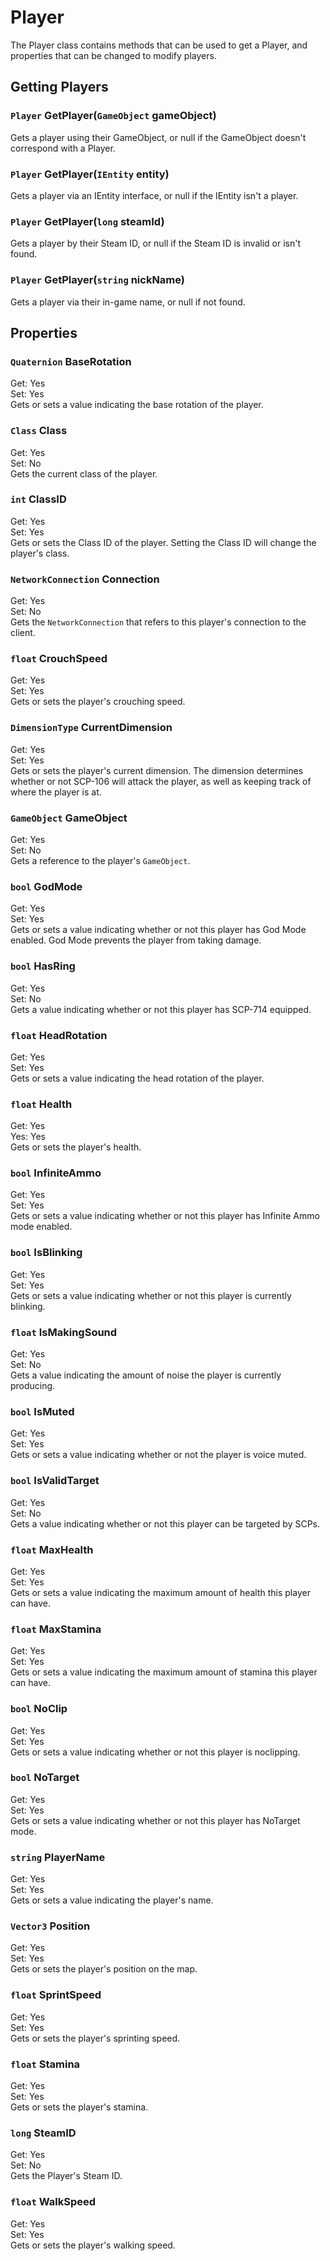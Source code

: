 # Player
The Player class contains methods that can be used to get a Player, and properties that can be changed to modify players.

## Getting Players

### `Player` GetPlayer(`GameObject` gameObject)
Gets a player using their GameObject, or null if the GameObject doesn't correspond with a Player.  

### `Player` GetPlayer(`IEntity` entity)
Gets a player via an IEntity interface, or null if the IEntity isn't a player.  

### `Player` GetPlayer(`long` steamId)
Gets a player by their Steam ID, or null if the Steam ID is invalid or isn't found.

### `Player` GetPlayer(`string` nickName)
Gets a player via their in-game name, or null if not found.

## Properties

### `Quaternion` BaseRotation
Get: Yes  
Set: Yes  
Gets or sets a value indicating the base rotation of the player.  

### `Class` Class
Get: Yes  
Set: No  
Gets the current class of the player.  

### `int` ClassID
Get: Yes  
Set: Yes  
Gets or sets the Class ID of the player. Setting the Class ID will change the player's class.  

### `NetworkConnection` Connection
Get: Yes  
Set: No  
Gets the `NetworkConnection` that refers to this player's connection to the client.  

### `float` CrouchSpeed
Get: Yes  
Set: Yes  
Gets or sets the player's crouching speed.  

### `DimensionType` CurrentDimension
Get: Yes  
Set: Yes  
Gets or sets the player's current dimension. The dimension determines whether or not SCP-106 will attack the player, as well as keeping track of where the player is at.  

### `GameObject` GameObject
Get: Yes  
Set: No  
Gets a reference to the player's `GameObject`.  

### `bool` GodMode
Get: Yes  
Set: Yes  
Gets or sets a value indicating whether or not this player has God Mode enabled. God Mode prevents the player from taking damage.  

### `bool` HasRing
Get: Yes  
Set: No  
Gets a value indicating whether or not this player has SCP-714 equipped.  

### `float` HeadRotation
Get: Yes  
Set: Yes  
Gets or sets a value indicating the head rotation of the player.  

### `float` Health
Get: Yes  
Yes: Yes  
Gets or sets the player's health.  

### `bool` InfiniteAmmo
Get: Yes  
Set: Yes  
Gets or sets a value indicating whether or not this player has Infinite Ammo mode enabled.  

### `bool` IsBlinking
Get: Yes  
Set: Yes  
Gets or sets a value indicating whether or not this player is currently blinking.  

### `float` IsMakingSound
Get: Yes  
Set: No  
Gets a value indicating the amount of noise the player is currently producing.  

### `bool` IsMuted
Get: Yes  
Set: Yes  
Gets or sets a value indicating whether or not the player is voice muted.  

### `bool` IsValidTarget
Get: Yes  
Set: No  
Gets a value indicating whether or not this player can be targeted by SCPs.  

### `float` MaxHealth
Get: Yes  
Set: Yes  
Gets or sets a value indicating the maximum amount of health this player can have.  

### `float` MaxStamina
Get: Yes  
Set: Yes  
Gets or sets a value indicating the maximum amount of stamina this player can have.  

### `bool` NoClip
Get: Yes  
Set: Yes  
Gets or sets a value indicating whether or not this player is noclipping.  

### `bool` NoTarget
Get: Yes  
Set: Yes  
Gets or sets a value indicating whether or not this player has NoTarget mode.  

### `string` PlayerName
Get: Yes  
Set: Yes  
Gets or sets a value indicating the player's name.  

### `Vector3` Position
Get: Yes  
Set: Yes  
Gets or sets the player's position on the map.  

### `float` SprintSpeed
Get: Yes  
Set: Yes  
Gets or sets the player's sprinting speed.  

### `float` Stamina
Get: Yes  
Set: Yes  
Gets or sets the player's stamina.

### `long` SteamID
Get: Yes  
Set: No  
Gets the Player's Steam ID.

### `float` WalkSpeed
Get: Yes  
Set: Yes  
Gets or sets the player's walking speed.  